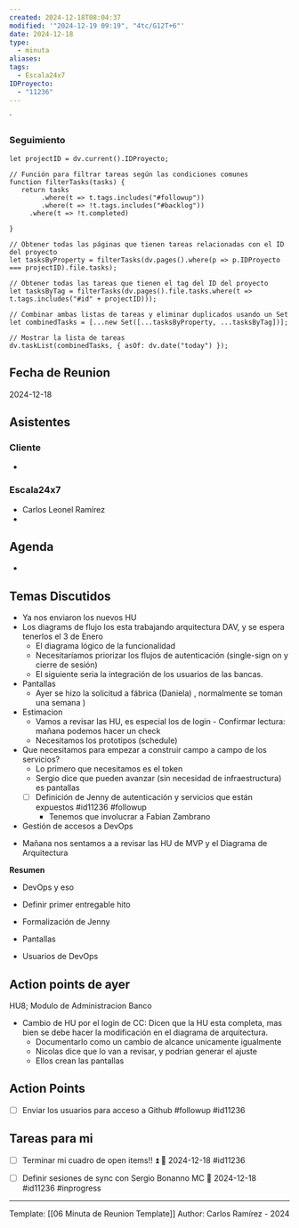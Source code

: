 ```yaml
---
created: 2024-12-18T08:04:37
modified: '"2024-12-19 09:19", "4tc/G12T+6"'
date: 2024-12-18
type:
  - minuta
aliases: 
tags:
  - Escala24x7
IDProyecto:
  - "11236"
---
```


`

### Seguimiento

```dataviewjs
let projectID = dv.current().IDProyecto;

// Función para filtrar tareas según las condiciones comunes
function filterTasks(tasks) {
   return tasks
        .where(t => t.tags.includes("#followup"))
        .where(t => !t.tags.includes("#backlog"))
     .where(t => !t.completed)
        
}

// Obtener todas las páginas que tienen tareas relacionadas con el ID del proyecto
let tasksByProperty = filterTasks(dv.pages().where(p => p.IDProyecto === projectID).file.tasks);

// Obtener todas las tareas que tienen el tag del ID del proyecto
let tasksByTag = filterTasks(dv.pages().file.tasks.where(t => t.tags.includes("#id" + projectID)));

// Combinar ambas listas de tareas y eliminar duplicados usando un Set
let combinedTasks = [...new Set([...tasksByProperty, ...tasksByTag])];

// Mostrar la lista de tareas
dv.taskList(combinedTasks, { asOf: dv.date("today") });
 ```
## Fecha de Reunion
2024-12-18

## Asistentes

### Cliente
* 
### Escala24x7
- Carlos Leonel Ramírez
-  

## Agenda
* 
## Temas Discutidos
* Ya nos enviaron los nuevos HU
* Los diagrams de flujo los esta trabajando arquitectura DAV, y se espera tenerlos el 3 de Enero
	* El diagrama lógico de la funcionalidad
	* Necesitaríamos priorizar los flujos de autenticación (single-sign on y cierre de sesión)
	* El siguiente seria la integración de los usuarios de las bancas.
* Pantallas
	* Ayer se hizo la solicitud  a fábrica (Daniela) , normalmente se toman una semana )
* Estimacion
	* Vamos a revisar las HU, es especial los de login - Confirmar lectura: mañana podemos hacer un check
	* Necesitamos los prototipos (schedule)
* Que necesitamos para empezar a construir campo a campo de los servicios?
	* Lo primero que necesitamos es el token
	* Sergio dice que pueden avanzar (sin necesidad de infraestructura) es pantallas
	* [ ] Definición de Jenny de autenticación y servicios que están expuestos  #id11236 #followup
		* Tenemos que involucrar a Fabian Zambrano
* Gestión de accesos a DevOps
- Mañana nos sentamos a a revisar las HU de MVP y el Diagrama de Arquitectura


**Resumen**
- DevOps y eso
- Definir primer entregable hito
- Formalización de Jenny
- Pantallas

- Usuarios de DevOps

## Action points de ayer

HU8; Modulo de Administracion Banco
- Cambio de HU por el login de CC: Dicen que la HU esta completa, mas bien se debe hacer la modificación en el diagrama de arquitectura.
	- Documentarlo como un cambio de alcance unicamente igualmente
	- Nicolas dice que lo van a revisar, y podrian generar el ajuste
	- Ellos crean las pantallas


## Action Points
- [ ] Enviar los usuarios para acceso a Github #followup #id11236
## Tareas para mi

- [ ] Terminar mi cuadro de open items!! ⏫  📅 2024-12-18  #id11236
- [ ] Definir sesiones de sync con Sergio Bonanno MC  📅 2024-12-18  #id11236 #inprogress


---
Template: [[06 Minuta de Reunion Template]]
Author: Carlos Ramírez - 2024
